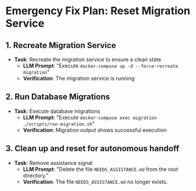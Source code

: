 # Emergency Fix Plan: Reset Migration Service

## 1. Recreate Migration Service
- **Task**: Recreate the migration service to ensure a clean state
  - **LLM Prompt**: "Execute `docker-compose up -d --force-recreate migration`"
  - **Verification**: The migration service is running

## 2. Run Database Migrations
- **Task**: Execute database migrations
  - **LLM Prompt**: "Execute `docker-compose exec migration ./scripts/run-migration.sh`"
  - **Verification**: Migration output shows successful execution

## 3. Clean up and reset for autonomous handoff
- **Task**: Remove assistance signal
  - **LLM Prompt**: "Delete the file `NEEDS_ASSISTANCE.md` from the root directory."
  - **Verification**: The file `NEEDS_ASSISTANCE.md` no longer exists.